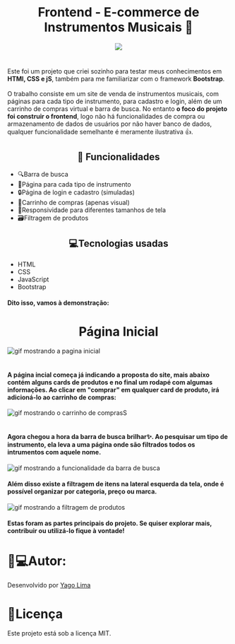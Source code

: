 <h1 align="center">Frontend - E-commerce de Instrumentos Musicais 🎸</h1>
<p align="center">
<img src="http://img.shields.io/static/v1?label=STATUS&message=FINALIZADO&color=191970&style=for-the-badge"/>
</p>
<h1></h1>
Este foi um projeto que criei sozinho para testar meus conhecimentos em <b>HTMl, CSS e jS</b>, também para me familiarizar com o framework <b>Bootstrap</b>. 
<br><br>
O trabalho consiste em um site de venda de instrumentos musicais, com páginas para cada tipo de instrumento, para cadastro e login, além de um carrinho de compras virtual e barra de busca. No entanto <b>o foco do projeto foi construir o frontend</b>, logo não há funcionalidades de compra ou armazenamento de dados de usuários por não haver banco de dados, qualquer funcionalidade semelhante é meramente ilustrativa 👍. 

<h2 align="center">🧰 Funcionalidades</h2>
<ul>
  <li>🔍Barra de busca</li>
  <li>🎸Página para cada tipo de instrumento</li>
  <li>🔒Página de login e cadastro (simuladas)</li>
  <li>🛒Carrinho de compras (apenas visual)</li>
  <li>📱Responsividade para diferentes tamanhos de tela</li>
  <li>🗃️Filtragem de produtos</li>
</ul>
<h2 align="center">💻Tecnologias usadas</h2>
<ul>
  <li>HTML</li>
  <li>CSS</li>
  <li>JavaScript</li>
  <li>Bootstrap</li>
</ul>
<h4> Dito isso, vamos à demonstração:</h4>

<h1 align="center">Página Inicial</h1>

![gif mostrando a pagina inicial](https://github.com/user-attachments/assets/3c92b63c-83a0-4801-8ba6-c7e17007b332)
<br><br>
<h4>A página incial começa já indicando a proposta do site, mais abaixo contém alguns cards de produtos e no final um rodapé com algumas informações. Ao clicar em "comprar" em qualquer card de produto, irá adicioná-lo ao carrinho de compras:</h4>

![gif mostrando o carrinho de comprasS](https://github.com/user-attachments/assets/52beb91b-a657-45f3-b9a2-9aaca09d86a1)
<br><br>
<h4>Agora chegou a hora da barra de busca brilhar✨. Ao pesquisar um tipo de instrumento, ela leva a uma página onde são filtrados todos os intrumentos com aquele nome.</h4>

![gif mostrando a funcionalidade da barra de busca](https://github.com/user-attachments/assets/b7b18ec1-e707-4baf-a12b-9b12fb36ba32)

<h4>Além disso existe a filtragem de itens na lateral esquerda da tela, onde é possível organizar por categoria, preço ou marca.</h4>

![gif mostrando a filtragem de produtos](https://github.com/user-attachments/assets/478ed344-1334-4b71-bbfb-7778972a88a3)
<h4>Estas foram as partes principais do projeto. Se quiser explorar mais, contribuir ou utilizá-lo fique à vontade!</h4>
<h1>👦💻Autor:</h1>
Desenvolvido por <a href="https://github.com/yagohsl">Yago Lima</a>
<h1>📄Licença</h1>
Este projeto está sob a licença MIT.

